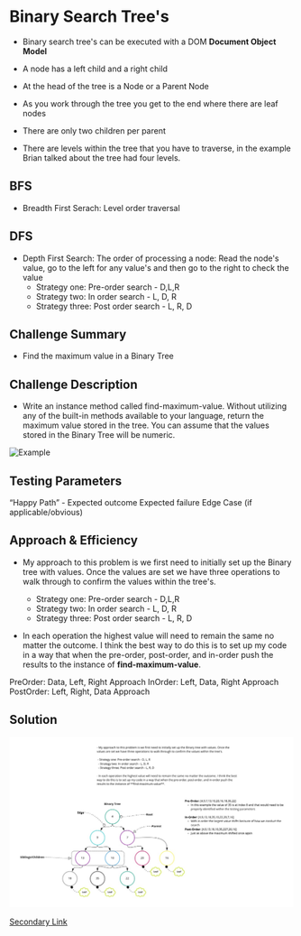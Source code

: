 # Binary Search Tree's

- Binary search tree's can be executed with a DOM **Document Object Model**
- A node has a left child and a right child
- At the head of the tree is a Node or a Parent Node
- As you work through the tree you get to the end where there are leaf nodes
- There are only two children per parent

- There are levels within the tree that you have to traverse, in the example Brian talked about the tree had four levels.

## BFS

- Breadth First Serach: Level order traversal

## DFS

- Depth First Search:
The order of processing a node: Read the node's value, go to the left for any value's and then go to the right to check the value
  - Strategy one: Pre-order search - D,L,R
  - Strategy two: In order search - L, D, R
  - Strategy three: Post order search - L, R, D

## Challenge Summary

- Find the maximum value in a Binary Tree

## Challenge Description

- Write an instance method called find-maximum-value. Without utilizing any of the built-in methods available to your language, return the maximum value stored in the tree. You can assume that the values stored in the Binary Tree will be numeric.

![Example](https://codefellows.github.io/common_curriculum/data_structures_and_algorithms/Code_401/class-16/binary-tree.png)

## Testing Parameters

“Happy Path” - Expected outcome
Expected failure
Edge Case (if applicable/obvious)

## Approach & Efficiency

- My approach to this problem is we first need to initially set up the Binary tree with values. Once the values are set we have three operations to walk through to confirm the values within the tree's.

  - Strategy one: Pre-order search - D,L,R
  - Strategy two: In order search - L, D, R
  - Strategy three: Post order search - L, R, D

- In each operation the highest value will need to remain the same no matter the outcome. I think the best way to do this is to set up my code in a way that when the pre-order, post-order, and in-order push the results to the instance of **find-maximum-value**.

PreOrder: Data, Left, Right Approach
InOrder: Left, Data, Right Approach
PostOrder: Left, Right, Data Approach

## Solution

![Solution Code](/Assets/Code_Challenge_16_Max_Val.jpg)

[Secondary Link](Assets/Code_Challenge_16_Max_Val.jpg)
